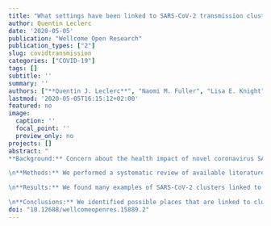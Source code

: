 ```yaml
---
title: "What settings have been linked to SARS-CoV-2 transmission clusters?"
author: Quentin Leclerc
date: '2020-05-05'
publication: "Wellcome Open Research"
publication_types: ["2"]
slug: covidtransmission
categories: ["COVID-19"]
tags: []
subtitle: ''
summary: ''
authors: ["**Quentin J. Leclerc**", "Naomi M. Fuller", "Lisa E. Knight", "CMMID COVID-19 Working Group", "Sebastian Funk", "Gwenan M. Knight"]
lastmod: '2020-05-05T16:15:12+02:00'
featured: no
image:
  caption: ''
  focal_point: ''
  preview_only: no
projects: []
abstract: "
**Background:** Concern about the health impact of novel coronavirus SARS-CoV-2 has resulted in widespread enforced reductions in people’s movement (“lockdowns”). However, there are increasing concerns about the severe economic and wider societal consequences of these measures. Some countries have begun to lift some of the rules on physical distancing in a stepwise manner, with differences in what these “exit strategies” entail and their timeframes. The aim of this work was to inform such exit strategies by exploring the types of indoor and outdoor settings where transmission of SARS-CoV-2 has been reported to occur and result in clusters of cases. Identifying potential settings that result in transmission clusters allows these to be kept under close surveillance and/or to remain closed as part of strategies that aim to avoid a resurgence in transmission following the lifting of lockdown measures.

\n**Methods:** We performed a systematic review of available literature and media reports to find settings reported in peer reviewed articles and media with these characteristics. These sources are curated and made available in an editable online database.

\n**Results:** We found many examples of SARS-CoV-2 clusters linked to a wide range of mostly indoor settings. Few reports came from schools, many from households, and an increasing number were reported in hospitals and elderly care settings across Europe.

\n**Conclusions:** We identified possible places that are linked to clusters of COVID-19 cases and could be closely monitored and/or remain closed in the first instance following the progressive removal of lockdown restrictions. However, in part due to the limits in surveillance capacities in many settings, the gathering of information such as cluster sizes and attack rates is limited in several ways: inherent recall bias, biased media reporting and missing data."
doi: "10.12688/wellcomeopenres.15889.2"
---
```

